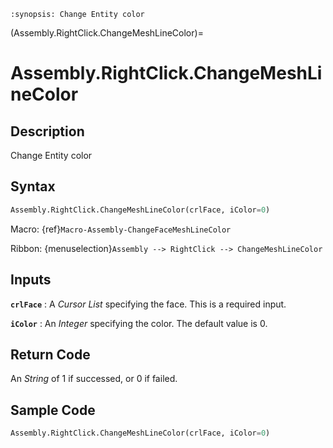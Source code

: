 ```{module} Assembly.RightClick.ChangeMeshLineColor()
:synopsis: Change Entity color
```

(Assembly.RightClick.ChangeMeshLineColor)=

# Assembly.RightClick.ChangeMeshLineColor

## Description

Change Entity color

## Syntax

```python
Assembly.RightClick.ChangeMeshLineColor(crlFace, iColor=0)
```

Macro: {ref}`Macro-Assembly-ChangeFaceMeshLineColor`

Ribbon: {menuselection}`Assembly --> RightClick --> ChangeMeshLineColor`

## Inputs

**`crlFace`**
: A _Cursor List_ specifying the face. This is a required input.

**`iColor`**
: An _Integer_ specifying the color. The default value is 0.

## Return Code

An _String_ of 1 if successed, or 0 if failed.

## Sample Code

```python
Assembly.RightClick.ChangeMeshLineColor(crlFace, iColor=0)
```
